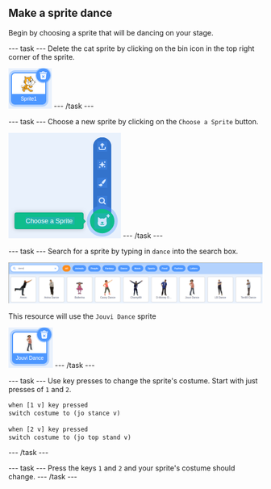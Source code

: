 ## Make a sprite dance

Begin by choosing a sprite that will be dancing on your stage.

--- task ---
Delete the cat sprite by clicking on the bin icon in the top right corner of the sprite.

![delete_sprite](images/delete_sprite.png)
--- /task ---

--- task ---
Choose a new sprite by clicking on the `Choose a Sprite` button.

![choose_a_sprite](images/choose_a_sprite.png)
--- /task ---

--- task ---
Search for a sprite by typing in `dance` into the search box.

![dance_sprite](images/dance_sprite.png)

This resource will use the `Jouvi Dance` sprite

![jouvi_dance](images/jouvi_dance.png)
--- /task ---

--- task ---
Use key presses to change the sprite's costume. Start with just presses of `1` and `2`.

```blocks3
when [1 v] key pressed
switch costume to (jo stance v)

when [2 v] key pressed
switch costume to (jo top stand v)
```
--- /task ---

--- task ---
Press the keys `1` and `2` and your sprite's costume should change.
--- /task ---
